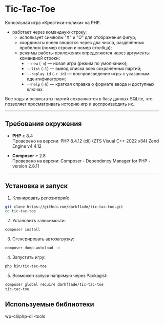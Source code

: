 # Tic-Tac-Toe

Консольная игра «Крестики-нолики» на PHP.
 - работает через командную строку;
   - использует символы "X" и "O" для отображения фигур;
   - координаты ячеек вводятся через два числа, разделённых пробелом (номер строки и номер столбца);
   - режимы работы приложения определяются через аргументы командной строки:
     - `--new` (`-n`) — новая игра (режим по умолчанию);
     - `--list` (`-l`) — вывод списка всех сохранённых партий;
     - `--replay id` (`-r id`) — воспроизведение игры с указанным идентификатором;
     - `--help` (`-h`) — краткая справка о формате ввода и доступных ключах.

Все ходы и результаты партий сохраняются в базу данных SQLite, что позволяет просматривать историю игр и воспроизводить их.

---

## Требования окружения

- **PHP** ≥ 8.4  
  Проверено на версии:
  PHP 8.4.12 (cli) (ZTS Visual C++ 2022 x64)
  Zend Engine v4.4.12

- **Composer** ≥ 2.8  
  Проверено на версии:
  Composer - Dependency Manager for PHP - version 2.8.11

---

## Установка и запуск

1. Клонировать репозиторий:
 ```bash
 git clone https://github.com/darkflade/tic-tac-toe.git
 cd tic-tac-toe
 ```

2. Установить зависимости:
```bash
composer install
```
3. Сгенерировать автозагрузку:
```bash
composer dump-autoload -o
```
4. Запустить игру:
```bash
php bin/tic-tac-toe
```
5. Возможен запуск напрямую через Packagist:
```bash
composer global require darkflade/tic-tac-toe
tic-tac-toe
```

## Используемые библиотеки

wp-cli/php-cli-tools